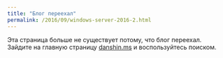 ```yaml
---
title: "Блог переехал"
permalink: /2016/09/windows-server-2016-2.html
---
```

Эта страница больше не существует потому, что блог переехал. Зайдите на главную страницу [danshin.ms](http://danshin.ms) и воспользуйтесь поиском.